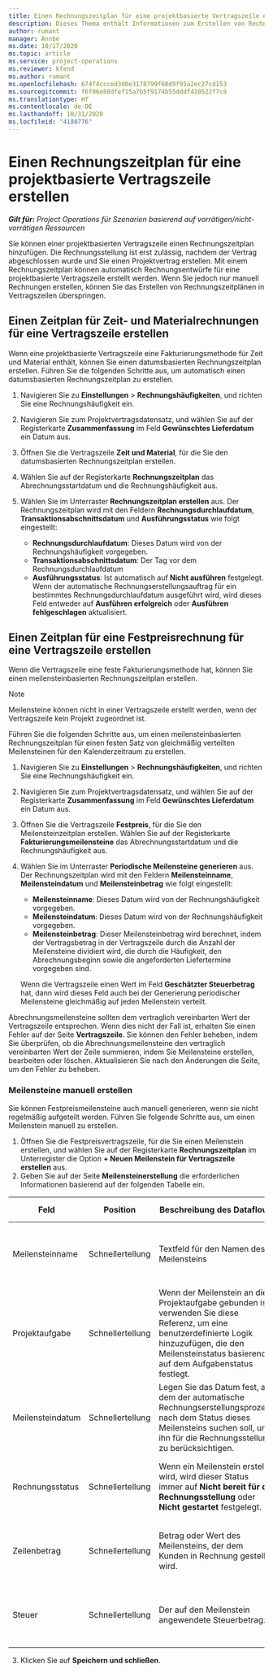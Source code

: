 ```yaml
---
title: Einen Rechnungszeitplan für eine projektbasierte Vertragszeile erstellen
description: Dieses Thema enthält Informationen zum Erstellen von Rechnungszeitplänen und Meilensteinen in Vertragszeilen.
author: rumant
manager: Annbe
ms.date: 10/17/2020
ms.topic: article
ms.service: project-operations
ms.reviewer: kfend
ms.author: rumant
ms.openlocfilehash: 674f4ccced3d0e3178799f60d9f95a2ec27cd153
ms.sourcegitcommit: f6f86e80dfef15a7b5f9174b55dddf410522f7c8
ms.translationtype: HT
ms.contentlocale: de-DE
ms.lasthandoff: 10/31/2020
ms.locfileid: "4180776"
---
```

# <a name="create-an-invoice-schedule-on-a-project-based-contract-line"></a>Einen Rechnungszeitplan für eine projektbasierte Vertragszeile erstellen 

_**Gilt für:** Project Operations für Szenarien basierend auf vorrätigen/nicht-vorrätigen Ressourcen_

Sie können einer projektbasierten Vertragszeile einen Rechnungszeitplan hinzufügen. Die Rechnungsstellung ist erst zulässig, nachdem der Vertrag abgeschlossen wurde und Sie einen Projektvertrag erstellen. Mit einem Rechnungszeitplan können automatisch Rechnungsentwürfe für eine projektbasierte Vertragszeile erstellt werden. Wenn Sie jedoch nur manuell Rechnungen erstellen, können Sie das Erstellen von Rechnungszeitplänen in Vertragszeilen überspringen.

## <a name="create-a-time-and-material-invoice-schedule-for-a-contract-line"></a>Einen Zeitplan für Zeit- und Materialrechnungen für eine Vertragszeile erstellen

Wenn eine projektbasierte Vertragszeile eine Fakturierungsmethode für Zeit und Material enthält, können Sie einen datumsbasierten Rechnungszeitplan erstellen. Führen Sie die folgenden Schritte aus, um automatisch einen datumsbasierten Rechnungszeitplan zu erstellen.

1. Navigieren Sie zu **Einstellungen** > **Rechnungshäufigkeiten**, und richten Sie eine Rechnungshäufigkeit ein.
2. Navigieren Sie zum Projektvertragsdatensatz, und wählen Sie auf der Registerkarte **Zusammenfassung** im Feld **Gewünschtes Lieferdatum** ein Datum aus.
3. Öffnen Sie die Vertragszeile **Zeit und Material**, für die Sie den datumsbasierten Rechnungszeitplan erstellen. 
4. Wählen Sie auf der Registerkarte **Rechnungszeitplan** das Abrechnungsstartdatum und die Rechnungshäufigkeit aus.
5. Wählen Sie im Unterraster **Rechnungszeitplan erstellen** aus. Der Rechnungszeitplan wird mit den Feldern **Rechnungsdurchlaufdatum**, **Transaktionsabschnittsdatum** und **Ausführungsstatus** wie folgt eingestellt:

    - **Rechnungsdurchlaufdatum**: Dieses Datum wird von der Rechnungshäufigkeit vorgegeben.
    - **Transaktionsabschnittsdatum**: Der Tag vor dem Rechnungsdurchlaufdatum
    - **Ausführungsstatus**: Ist automatisch auf **Nicht ausführen** festgelegt. Wenn der automatische Rechnungserstellungsauftrag für ein bestimmtes Rechnungsdurchlaufdatum ausgeführt wird, wird dieses Feld entweder auf **Ausführen erfolgreich** oder **Ausführen fehlgeschlagen** aktualisiert.

## <a name="create-a-fixed-price-invoice-schedule-for-a-contract-line"></a>Einen Zeitplan für eine Festpreisrechnung für eine Vertragszeile erstellen

Wenn die Vertragszeile eine feste Fakturierungsmethode hat, können Sie einen meilensteinbasierten Rechnungszeitplan erstellen. 

> [!NOTE]
> Meilensteine können nicht in einer Vertragszeile erstellt werden, wenn der Vertragszeile kein Projekt zugeordnet ist.

Führen Sie die folgenden Schritte aus, um einen meilensteinbasierten Rechnungszeitplan für einen festen Satz von gleichmäßig verteilten Meilensteinen für den Kalenderzeitraum zu erstellen.

1. Navigieren Sie zu **Einstellungen** > **Rechnungshäufigkeiten**, und richten Sie eine Rechnungshäufigkeit ein.
2. Navigieren Sie zum Projektvertragsdatensatz, und wählen Sie auf der Registerkarte **Zusammenfassung** im Feld **Gewünschtes Lieferdatum** ein Datum aus.
3. Öffnen Sie die Vertragszeile **Festpreis**, für die Sie den Meilensteinzeitplan erstellen. Wählen Sie auf der Registerkarte **Fakturierungsmeilensteine** das Abrechnungsstartdatum und die Rechnungshäufigkeit aus. 
4. Wählen Sie im Unterraster **Periodische Meilensteine generieren** aus. Der Rechnungszeitplan wird mit den Feldern **Meilensteinname**, **Meilensteindatum** und **Meilensteinbetrag** wie folgt eingestellt:

    - **Meilensteinname**: Dieses Datum wird von der Rechnungshäufigkeit vorgegeben.
    - **Meilensteindatum**: Dieses Datum wird von der Rechnungshäufigkeit vorgegeben.
    - **Meilensteinbetrag**: Dieser Meilensteinbetrag wird berechnet, indem der Vertragsbetrag in der Vertragszeile durch die Anzahl der Meilensteine dividiert wird, die durch die Häufigkeit, den Abrechnungsbeginn sowie die angeforderten Liefertermine vorgegeben sind.

    Wenn die Vertragszeile einen Wert im Feld **Geschätzter Steuerbetrag** hat, dann wird dieses Feld auch bei der Generierung periodischer Meilensteine gleichmäßig auf jeden Meilenstein verteilt.

Abrechnungsmeilensteine sollten dem vertraglich vereinbarten Wert der Vertragszeile entsprechen. Wenn dies nicht der Fall ist, erhalten Sie einen Fehler auf der Seite **Vertragszeile**. Sie können den Fehler beheben, indem Sie überprüfen, ob die Abrechnungsmeilensteine den vertraglich vereinbarten Wert der Zeile summieren, indem Sie Meilensteine erstellen, bearbeiten oder löschen. Aktualisieren Sie nach den Änderungen die Seite, um den Fehler zu beheben.

### <a name="manually-create-milestones"></a>Meilensteine manuell erstellen

Sie können Festpreismeilensteine auch manuell generieren, wenn sie nicht regelmäßig aufgeteilt werden. Führen Sie folgende Schritte aus, um einen Meilenstein manuell zu erstellen.

1. Öffnen Sie die Festpreisvertragszeile, für die Sie einen Meilenstein erstellen, und wählen Sie auf der Registerkarte **Rechnungszeitplan** im Unterregister die Option **+ Neuen Meilenstein für Vertragszeile erstellen** aus. 
2. Geben Sie auf der Seite **Meilensteinerstellung** die erforderlichen Informationen basierend auf der folgenden Tabelle ein.

| Feld | Position | Beschreibung des Dataflows | Nachgelagerte Auswirkungen |
| --- | --- | --- | --- |
| Meilensteinname | Schnellertellung | Textfeld für den Namen des Meilensteins | Dies wird auf den Meilenstein der Projektvertragszeile und auf die Rechnung übertragen. |
| Projektaufgabe | Schnellertellung | Wenn der Meilenstein an die Projektaufgabe gebunden ist, verwenden Sie diese Referenz, um eine benutzerdefinierte Logik hinzuzufügen, die den Meilensteinstatus basierend auf dem Aufgabenstatus festlegt. | Die Anwendung hat keine nachgelagerten Auswirkungen dieser Referenz auf eine Aufgabe. |
| Meilensteindatum | Schnellertellung | Legen Sie das Datum fest, an dem der automatische Rechnungserstellungsprozess nach dem Status dieses Meilensteins suchen soll, um ihn für die Rechnungsstellung zu berücksichtigen. | Dies wird auf den Meilenstein der Projektvertragszeile und auf die Rechnung übertragen. |
| Rechnungsstatus | Schnellertellung | Wenn ein Meilenstein erstellt wird, wird dieser Status immer auf **Nicht bereit für die Rechnungsstellung** oder **Nicht gestartet** festgelegt. | Dies wird auf den Meilenstein der Projektvertragszeile und auf die Rechnung übertragen. |
| Zeilenbetrag | Schnellertellung | Betrag oder Wert des Meilensteins, der dem Kunden in Rechnung gestellt wird. | Dies wird auf den Meilenstein der Projektvertragszeile und auf die Rechnung übertragen. |
| Steuer | Schnellertellung | Der auf den Meilenstein angewendete Steuerbetrag. | Dies wird auf den Meilenstein der Projektvertragszeile und auf die Rechnung übertragen. |

3. Klicken Sie auf **Speichern und schließen**.
